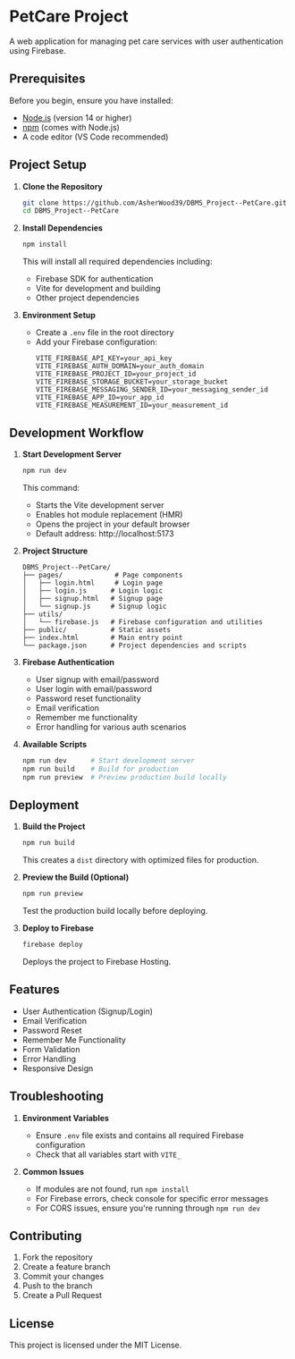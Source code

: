 # PetCare Project

A web application for managing pet care services with user authentication using Firebase.

## Prerequisites

Before you begin, ensure you have installed:
- [Node.js](https://nodejs.org/) (version 14 or higher)
- [npm](https://www.npmjs.com/) (comes with Node.js)
- A code editor (VS Code recommended)

## Project Setup

1. **Clone the Repository**
   ```bash
   git clone https://github.com/AsherWood39/DBMS_Project--PetCare.git
   cd DBMS_Project--PetCare
   ```

2. **Install Dependencies**
   ```bash
   npm install
   ```
   This will install all required dependencies including:
   - Firebase SDK for authentication
   - Vite for development and building
   - Other project dependencies

3. **Environment Setup**
   - Create a `.env` file in the root directory
   - Add your Firebase configuration:
     ```env
     VITE_FIREBASE_API_KEY=your_api_key
     VITE_FIREBASE_AUTH_DOMAIN=your_auth_domain
     VITE_FIREBASE_PROJECT_ID=your_project_id
     VITE_FIREBASE_STORAGE_BUCKET=your_storage_bucket
     VITE_FIREBASE_MESSAGING_SENDER_ID=your_messaging_sender_id
     VITE_FIREBASE_APP_ID=your_app_id
     VITE_FIREBASE_MEASUREMENT_ID=your_measurement_id
     ```

## Development Workflow

1. **Start Development Server**
   ```bash
   npm run dev
   ```
   This command:
   - Starts the Vite development server
   - Enables hot module replacement (HMR)
   - Opens the project in your default browser
   - Default address: http://localhost:5173

2. **Project Structure**
   ```
   DBMS_Project--PetCare/
   ├── pages/             # Page components
   │   ├── login.html     # Login page
   │   ├── login.js      # Login logic
   │   ├── signup.html   # Signup page
   │   └── signup.js     # Signup logic
   ├── utils/
   │   └── firebase.js   # Firebase configuration and utilities
   ├── public/           # Static assets
   ├── index.html        # Main entry point
   └── package.json      # Project dependencies and scripts
   ```

3. **Firebase Authentication**
   - User signup with email/password
   - User login with email/password
   - Password reset functionality
   - Email verification
   - Remember me functionality
   - Error handling for various auth scenarios

4. **Available Scripts**
   ```bash
   npm run dev      # Start development server
   npm run build    # Build for production
   npm run preview  # Preview production build locally
   ```

## Deployment

1. **Build the Project**
   ```bash
   npm run build
   ```
   This creates a `dist` directory with optimized files for production.

2. **Preview the Build (Optional)**
   ```bash
   npm run preview
   ```
   Test the production build locally before deploying.

3. **Deploy to Firebase**
   ```bash
   firebase deploy
   ```
   Deploys the project to Firebase Hosting.

## Features
- User Authentication (Signup/Login)
- Email Verification
- Password Reset
- Remember Me Functionality
- Form Validation
- Error Handling
- Responsive Design

## Troubleshooting

1. **Environment Variables**
   - Ensure `.env` file exists and contains all required Firebase configuration
   - Check that all variables start with `VITE_`

2. **Common Issues**
   - If modules are not found, run `npm install`
   - For Firebase errors, check console for specific error messages
   - For CORS issues, ensure you're running through `npm run dev`

## Contributing
1. Fork the repository
2. Create a feature branch
3. Commit your changes
4. Push to the branch
5. Create a Pull Request

## License
This project is licensed under the MIT License.
